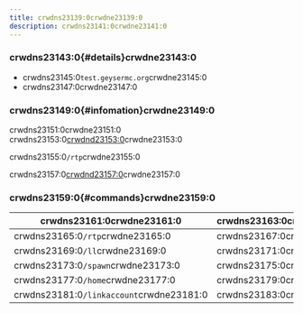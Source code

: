 ```yaml
---
title: crwdns23139:0crwdne23139:0
description: crwdns23141:0crwdne23141:0
---
```


### crwdns23143:0{#details}crwdne23143:0

- crwdns23145:0`test.geysermc.org`crwdne23145:0
- crwdns23147:0crwdne23147:0

### crwdns23149:0{#infomation}crwdne23149:0

crwdns23151:0crwdne23151:0 crwdns23153:0[crwdnd23153:0](/wiki/floodgate/)crwdne23153:0

crwdns23155:0`/rtp`crwdne23155:0

crwdns23157:0[crwdnd23157:0](https://discord.gg/geysermc)crwdne23157:0

### crwdns23159:0{#commands}crwdne23159:0

| crwdns23161:0crwdne23161:0               | crwdns23163:0crwdne23163:0 |
| ------------------------------------------------------------------------ | ---------------------------------------------------------- |
| crwdns23165:0`/rtp`crwdne23165:0         | crwdns23167:0crwdne23167:0 |
| crwdns23169:0`/ll`crwdne23169:0          | crwdns23171:0crwdne23171:0 |
| crwdns23173:0`/spawn`crwdne23173:0       | crwdns23175:0crwdne23175:0 |
| crwdns23177:0`/home`crwdne23177:0        | crwdns23179:0crwdne23179:0 |
| crwdns23181:0`/linkaccount`crwdne23181:0 | crwdns23183:0crwdne23183:0 |
